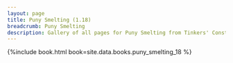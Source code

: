 ```yaml
---
layout: page
title: Puny Smelting (1.18)
breadcrumb: Puny Smelting
description: Gallery of all pages for Puny Smelting from Tinkers' Construct in Minecraft 1.18.2.
---
```


{%include book.html book=site.data.books.puny_smelting_18 %}